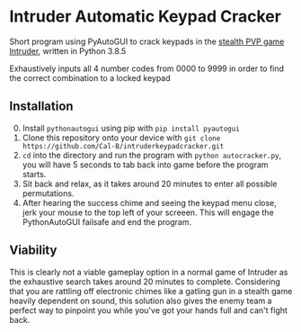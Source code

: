 # Intruder Automatic Keypad Cracker
Short program using PyAutoGUI to crack keypads in the [stealth PVP game Intruder](https://intruder.superbossgames.com), written in Python 3.8.5

Exhaustively inputs all 4 number codes from 0000 to 9999 in order to find the correct combination to a locked keypad 

## Installation 
0.  Install `pythonautogui` using pip with `pip install pyautogui`
1.  Clone this repository onto your device with `git clone https://github.com/Cal-B/intruderkeypadcracker.git`
2.  `cd` into the directory and run the program with `python autocracker.py`, you will have 5 seconds to tab back into game before the program starts.
3.  Sit back and relax, as it takes around 20 minutes to enter all possible permutations.
4.  After hearing the success chime and seeing the keypad menu close, jerk your mouse to the top left of your screeen. This will engage the PythonAutoGUI failsafe and end the program.

## Viability
This is clearly not a viable gameplay option in a normal game of Intruder as the exhaustive search takes around 20 minutes to complete. Considering that you are rattling off electronic chimes like a gatling gun in a stealth game heavily dependent on sound, this solution also gives the enemy team a perfect way to pinpoint you while you've got your hands full and can't fight back. 
